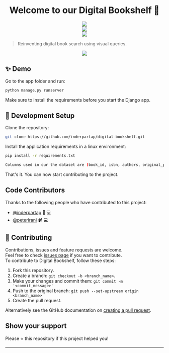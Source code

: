 <h1 align="center">Welcome to our Digital Bookshelf 👋</h1>
<p align="center">
        <a href="https://www.github.com/inderpartap/digital-bookshelf" alt="Made with Swag">
            <img src="http://ForTheBadge.com/images/badges/built-with-swag.svg" />
        </a>
    <br>
        <a href="https://dc-js.github.io/dc.js/" alt="Using DC.js">
            <img src="https://badges.aleen42.com/src/javascript.svg" />
        </a>
    <br>
        <a href="https://github.com/inderpartap/digital-bookshelf" alt="Digital Bookshelf Repo Size">
            <img src="https://img.shields.io/github/repo-size/inderpartap/digital-bookshelf" />
        </a>
    </p>

> Reinventing digital book search using visual queries.

<p align="center">
	<a href="https://youtu.be/Ka0zl1DiaAI" alt="Youtube Video">
        <img src="https://img.youtube.com/vi/Ka0zl1DiaAI/0.jpg" />
    </a>
	</p>

## ✨ Demo

Go to the app folder and run:

```sh
python manage.py runserver
```

Make sure to install the requirements before you start the Django app.

## 🚀 Development Setup

Clone the repository:

```sh
git clone https://github.com/inderpartap/digital-bookshelf.git
```

Install the application requirements in a linux environment:

```sh
pip install -r requirements.txt
```


```sh
Columns used in our the dataset are (book_id, isbn, authors, original_publication_year, title, language_code, average_rating, image_url, floor, aisle, category, direction)
```

That's it. You can now start contributing to the project.

## Code Contributors

Thanks to the following people who have contributed to this project:

- [@inderpartap](https://github.com/inderpartap) 🎨 💻
- [@peterirani](https://github.com/peterirani) 📹 💻

## 🤝 Contributing

Contributions, issues and feature requests are welcome.<br /> Feel free to check
[issues page](https://github.com/inderpartap/digital-bookshelf/issues) if you want to
contribute.<br /> To contribute to Digital Bookshelf, follow these steps:

1. Fork this repository.
2. Create a branch: `git checkout -b <branch_name>`.
3. Make your changes and commit them: `git commit -m '<commit_message>'`
4. Push to the original branch: `git push --set-upstream origin <branch_name>`
5. Create the pull request.

Alternatively see the GitHub documentation on
[creating a pull request](https://help.github.com/en/github/collaborating-with-issues-and-pull-requests/creating-a-pull-request).

## Show your support

Please ⭐️ this repository if this project helped you!

---
